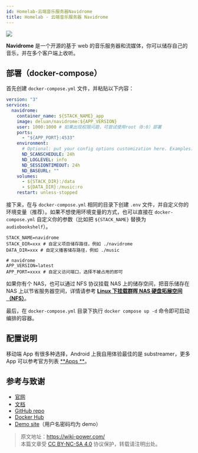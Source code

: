 ```yaml
---
id: Homelab-云端音乐服务器Navidrome
title: Homelab - 云端音乐服务器 Navidrome
---
```


![](https://wiki-media-1253965369.cos.ap-guangzhou.myqcloud.com/img/20230531212854.png)

**Navidrome** 是一个开源的基于 web 的音乐服务器和流媒体，你可以储存自己的音乐，并在多个客户端上收听。

## 部署（docker-compose）

首先创建 `docker-compose.yml` 文件，并粘贴以下内容：

```yaml title="docker-compose.yml"
version: "3"
services:
  navidrome:
    container_name: ${STACK_NAME}_app
    image: deluan/navidrome:${APP_VERSION}
    user: 1000:1000 # 如果出现权限问题，可尝试使用root（0:0）部署
    ports:
      - "${APP_PORT}:4533"
    environment:
      # Optional: put your config options customization here. Examples:
      ND_SCANSCHEDULE: 24h
      ND_LOGLEVEL: info
      ND_SESSIONTIMEOUT: 24h
      ND_BASEURL: ""
    volumes:
      - ${STACK_DIR}:/data
      - ${DATA_DIR}:/music:ro
    restart: unless-stopped
```

接下来，在与 `docker-compose.yml` 相同的目录下创建 `.env` 文件，并自定义你的环境变量（推荐）。如果不想使用环境变量的方式，也可以直接在 `docker-compose.yml` 自定义你的参数（比如把 `${STACK_NAME}` 替换为 `audiobookshelf`）。

```env title=".env"
STACK_NAME=navidrome
STACK_DIR=xxx # 自定义项目储存路径，例如 ./navidrome
DATA_DIR=xxx # 自定义播客储存路径，例如 ./music

# navidrome
APP_VERSION=latest
APP_PORT=xxxx # 自定义访问端口，选择不被占用的即可
```

如果你有个 NAS，也可以通过 NFS 协议挂载 NAS 上的储存空间，把音乐储存在 NAS 上以节省服务器空间，详情请参考 [**Linux 下挂载群晖 NAS 硬盘拓展空间（NFS）**](https://wiki-power.com/Linux%E4%B8%8B%E6%8C%82%E8%BD%BD%E7%BE%A4%E6%99%96NAS%E7%A1%AC%E7%9B%98%E6%8B%93%E5%B1%95%E7%A9%BA%E9%97%B4%EF%BC%88NFS%EF%BC%89/)。

最后，在 `docker-compose.yml` 目录下执行 `docker compose up -d` 命令即可启动编排的容器。

## 配置说明

移动端 App 有很多种选择，Android 上我自用体验最佳的是 substreamer，更多 App 可以参考官方列表 [**Apps **](https://www.navidrome.org/docs/overview/#apps)。

## 参考与致谢

- [官网](https://www.navidrome.org/)
- [文档](https://www.navidrome.org/docs/installation/docker/)
- [GitHub repo](https://github.com/navidrome/navidrome/)
- [Docker Hub](https://hub.docker.com/r/deluan/navidrome)
- [Demo site](https://demo.navidrome.org/app/)（用户名密码均为 demo）

> 原文地址：<https://wiki-power.com/>  
> 本篇文章受 [CC BY-NC-SA 4.0](https://creativecommons.org/licenses/by/4.0/deed.zh) 协议保护，转载请注明出处。
